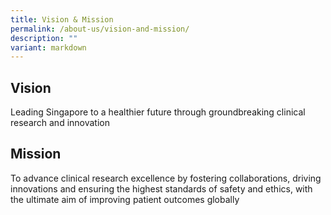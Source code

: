 ```yaml
---
title: Vision & Mission
permalink: /about-us/vision-and-mission/
description: ""
variant: markdown
---
```

Vision
------

Leading Singapore to a healthier future through groundbreaking clinical research and innovation

Mission
-------

To advance clinical research excellence by fostering collaborations, driving innovations and ensuring the highest standards of safety and ethics, with the ultimate aim of improving patient outcomes globally
